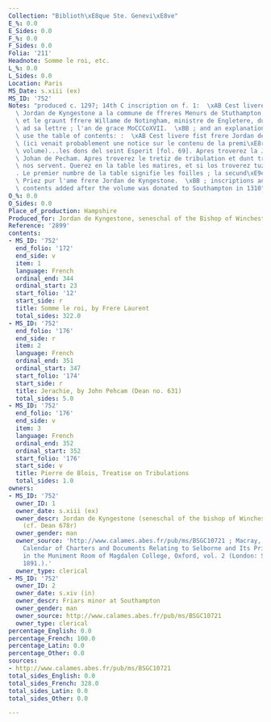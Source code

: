```yaml
---
Collection: "Biblioth\xE8que Ste. Genevi\xE8ve"
E_%: 0.0
E_Sides: 0.0
F_%: 0.0
F_Sides: 0.0
Folia: '211'
Headnote: Somme le roi, etc.
L_%: 0.0
L_Sides: 0.0
Location: Paris
MS_Date: s.xiii (ex)
MS_ID: '752'
Notes: "produced c. 1297; 14th C inscription on f. 1:  \xAB Cest livere resingna ffrere\
  \ Jordan de Kyngestone a la commune de ffreres Menurs de Stuthampton, par la volent\xE9\
  \ et le graunt ffrere Willame de Notingham, ministre de Engletere, dunt la commune\
  \ ad sa lettre ; l'an de grace MoCCCoXVII.  \xBB ; and an explanation of how to\
  \ use the table of contents: :  \xAB Cest livere fist frere Jordan de Kyngestone...\
  \ (ici venait probablement une notice sur le contenu de la premi\xE8re partie du\
  \ volume)...les dons del seint Esperit [fol. 69]. Apres troverez la Jerarchie frere\
  \ Johan de Pecham. Apres troverez le tretiz de tribulation et dunt tribulacions\
  \ nos servent. Querez en la table les matires, et si los troverez tuz a vostre volent\xE9\
  . Le premier numbre de la table signifie les foilles ; la secund\xE9e les lingnes.\
  \ Priez pur l'ame frere Jordan de Kyngestone.  \xBB ; inscriptions and table of\
  \ contents added after the volume was donated to Southampton in 1310"
O_%: 0.0
O_Sides: 0.0
Place_of_production: Hampshire
Produced_for: Jordan de Kyngestone, seneschal of the Bishop of Winchester (?)
Reference: '2899'
contents:
- MS_ID: '752'
  end_folio: '172'
  end_side: v
  item: 1
  language: French
  ordinal_end: 344
  ordinal_start: 23
  start_folio: '12'
  start_side: r
  title: Somme le roi, by Frere Laurent
  total_sides: 322.0
- MS_ID: '752'
  end_folio: '176'
  end_side: r
  item: 2
  language: French
  ordinal_end: 351
  ordinal_start: 347
  start_folio: '174'
  start_side: r
  title: Jerachie, by John Pehcam (Dean no. 631)
  total_sides: 5.0
- MS_ID: '752'
  end_folio: '176'
  end_side: v
  item: 3
  language: French
  ordinal_end: 352
  ordinal_start: 352
  start_folio: '176'
  start_side: v
  title: Pierre de Blois, Treatise on Tribulations
  total_sides: 1.0
owners:
- MS_ID: '752'
  owner_ID: 1
  owner_date: s.xiii (ex)
  owner_descr: Jordan de Kyngestone (seneschal of the bishop of Winchester?) and Franciscan
    (cf. Dean 678r)
  owner_gender: man
  owner_source: 'http://www.calames.abes.fr/pub/ms/BSGC10721 ; Macray, William D.
    Calendar of Charters and Documents Relating to Selborne and Its Priory: Preserved
    in the Muniment Room of Magdalen College, Oxford, vol. 2 (London: Simpkin & Co,
    1891.).'
  owner_type: clerical
- MS_ID: '752'
  owner_ID: 2
  owner_date: s.xiv (in)
  owner_descr: Friars minor at Southampton
  owner_gender: man
  owner_source: http://www.calames.abes.fr/pub/ms/BSGC10721
  owner_type: clerical
percentage_English: 0.0
percentage_French: 100.0
percentage_Latin: 0.0
percentage_Other: 0.0
sources:
- http://www.calames.abes.fr/pub/ms/BSGC10721
total_sides_English: 0.0
total_sides_French: 328.0
total_sides_Latin: 0.0
total_sides_Other: 0.0

---
```

